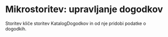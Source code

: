# Mikrostoritev: upravljanje dogodkov

Storitev kliče storitev KatalogDogodkov in od nje pridobi podatke o dogodkih.
